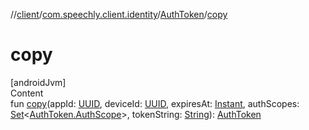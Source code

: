 //[client](../../index.md)/[com.speechly.client.identity](../index.md)/[AuthToken](index.md)/[copy](copy.md)



# copy  
[androidJvm]  
Content  
fun [copy](copy.md)(appId: [UUID](https://developer.android.com/reference/kotlin/java/util/UUID.html), deviceId: [UUID](https://developer.android.com/reference/kotlin/java/util/UUID.html), expiresAt: [Instant](https://developer.android.com/reference/kotlin/java/time/Instant.html), authScopes: [Set](https://kotlinlang.org/api/latest/jvm/stdlib/kotlin.collections/-set/index.html)<[AuthToken.AuthScope](-auth-scope/index.md)>, tokenString: [String](https://kotlinlang.org/api/latest/jvm/stdlib/kotlin/-string/index.html)): [AuthToken](index.md)  



